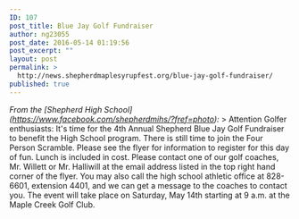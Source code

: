 ```yaml
---
ID: 107
post_title: Blue Jay Golf Fundraiser
author: ng23055
post_date: 2016-05-14 01:19:56
post_excerpt: ""
layout: post
permalink: >
  http://news.shepherdmaplesyrupfest.org/blue-jay-golf-fundraiser/
published: true
---
```

*From the \[Shepherd High School\](https://www.facebook.com/shepherdmihs/?fref=photo):* > Attention Golfer enthusiasts: It's time for the 4th Annual Shepherd Blue Jay Golf Fundraiser to benefit the High School program. There is still time to join the Four Person Scramble. Please see the flyer for information to register for this day of fun. Lunch is included in cost. Please contact one of our golf coaches, Mr. Willett or Mr. Halliwill at the email address listed in the top right hand corner of the flyer. You may also call the high school athletic office at 828-6601, extension 4401, and we can get a message to the coaches to contact you. The event will take place on Saturday, May 14th starting at 9 a.m. at the Maple Creek Golf Club.